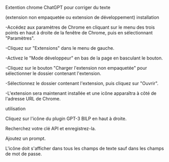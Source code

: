Extention chrome ChatGPT pour corriger du texte 

(extension non empaquetée ou extension de développement)
installation 

-Accédez aux paramètres de Chrome en cliquant sur le menu des trois points en haut à droite de la fenêtre de Chrome, puis en sélectionnant "Paramètres".

-Cliquez sur "Extensions" dans le menu de gauche.

-Activez le "Mode développeur" en bas de la page en basculant le bouton.

-Cliquez sur le bouton "Charger l'extension non empaquetée" pour sélectionner le dossier contenant l'extension.

-Sélectionnez le dossier contenant l'extension, puis cliquez sur "Ouvrir".

-L'extension sera maintenant installée et une icône apparaîtra à côté de l'adresse URL de Chrome.


utilisation 

Cliquez sur l'icône du plugin GPT-3 BILP en haut à droite.

Recherchez votre clé API et enregistrez-la.

Ajoutez un prompt.

L'icône doit s'afficher dans tous les champs de texte sauf dans les champs de mot de passe.
